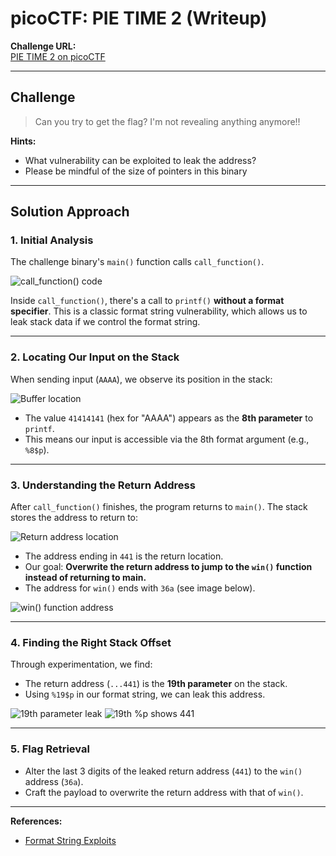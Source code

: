 # picoCTF: PIE TIME 2 (Writeup)

**Challenge URL:**  
[PIE TIME 2 on picoCTF](https://play.picoctf.org/practice/challenge/491?originalEvent=74&page=2)

---

## Challenge

> Can you try to get the flag? I'm not revealing anything anymore!!

**Hints:**
- What vulnerability can be exploited to leak the address?
- Please be mindful of the size of pointers in this binary

---

## Solution Approach

### 1. **Initial Analysis**

The challenge binary's `main()` function calls `call_function()`. 

![call_function() code](https://github.com/user-attachments/assets/f9208dd8-e24d-48de-bd72-0b0f08d8a134)

Inside `call_function()`, there's a call to `printf()` **without a format specifier**. This is a classic format string vulnerability, which allows us to leak stack data if we control the format string.

---

### 2. **Locating Our Input on the Stack**

When sending input (`AAAA`), we observe its position in the stack:

![Buffer location](https://github.com/user-attachments/assets/7ca28bb5-7651-4177-9d5a-594a77af06c9)

- The value `41414141` (hex for "AAAA") appears as the **8th parameter** to `printf`.
- This means our input is accessible via the 8th format argument (e.g., `%8$p`).

---

### 3. **Understanding the Return Address**

After `call_function()` finishes, the program returns to `main()`. The stack stores the address to return to:

![Return address location](https://github.com/user-attachments/assets/3ae74e5c-af55-467d-8f43-129886c3400b)

- The address ending in `441` is the return location.
- Our goal: **Overwrite the return address to jump to the `win()` function instead of returning to main.**
- The address for `win()` ends with `36a` (see image below).

![win() function address](https://github.com/user-attachments/assets/cc25f5a1-10e0-439a-b6ae-1534be27492a)

---

### 4. **Finding the Right Stack Offset**

Through experimentation, we find:

- The return address (`...441`) is the **19th parameter** on the stack.
- Using `%19$p` in our format string, we can leak this address.

![19th parameter leak](https://github.com/user-attachments/assets/126fb83c-d334-4d66-9f8d-ed153954da88)
![19th %p shows 441](https://github.com/user-attachments/assets/9abd994b-0687-43ce-be87-27b5668afef3)

---

### 5. **Flag Retrieval**

- Alter the last 3 digits of the leaked return address (`441`) to the `win()` address (`36a`).
- Craft the payload to overwrite the return address with that of `win()`.

---

**References:**
- [Format String Exploits](https://owasp.org/www-community/attacks/Format_string_vulnerability)
